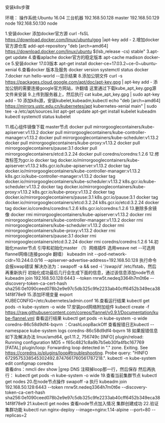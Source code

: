 ﻿安装k8s步骤

环境：
操作系统:Ubuntu 16.04
三台机器
192.168.50.128 master
192.168.50.129 node
192.168.50.130 node


1.安装docker
添加docker官方源
curl -fsSL https://download.docker.com/linux/ubuntu/gpg |apt-key add -
2.增加docker官方源仓库
  add-apt-repository "deb [arch=amd64] https://download.docker.com/linux/ubuntu $(lsb_release -cs) stable"
3.apt-get update
4.查看aplache docker官方的稳定版本
  apt-cache madison docker-ce
5.安装docker 17.03版本
  apt-get install docker-ce=17.03.2~ce-0~ubuntu-xenial
6.查看docker 版本及服务
  docker version
  systemctl   status docker
7.docker run hello-world --显示结果
8.添加公钥文件
  curl -s https://packages.cloud.google.com/apt/doc/apt-key.gpg | apt-key add -
  添加公钥的需要连接google官方网站，许翻墙
  这里通过下载kube_apt_key.gpg源文件来安装
9.上传到服务器上，然后执行
  cat kube_apt_key.gpg | sudo apt-key add -
10 添加k8s源，安装kubelet,kubeadm,kubectl
 echo "deb [arch=amd64] https://mirrors.ustc.edu.cn/kubernetes/apt kubernetes-xenial main" | sudo tee -a /etc/apt/sources.list
 apt-get update
 apt-get install  kubelet kubeadm kubectl 
systemctl status kubelet

11.核心组件镜像下载
master节点
docker pull mirrorgooglecontainers/kube-apiserver:v1.13.2
docker pull mirrorgooglecontainers/kube-controller-manager:v1.13.2
docker pull mirrorgooglecontainers/kube-scheduler:v1.13.2
docker pull mirrorgooglecontainers/kube-proxy:v1.13.2
docker pull mirrorgooglecontainers/pause:3.1
docker pull mirrorgooglecontainers/etcd:3.2.24
docker pull coredns/coredns:1.2.6
12.修改标签为gcr.io
docker tag docker.io/mirrorgooglecontainers/kube-apiserver:v1.13.2 k8s.gcr.io/kube-apiserver:v1.13.2
docker tag docker.io/mirrorgooglecontainers/kube-controller-manager:v1.13.2 k8s.gcr.io/kube-controller-manager:v1.13.2
docker tag docker.io/mirrorgooglecontainers/kube-scheduler:v1.13.2 k8s.gcr.io/kube-scheduler:v1.13.2
docker tag docker.io/mirrorgooglecontainers/kube-proxy:v1.13.2 k8s.gcr.io/kube-proxy:v1.13.2
docker tag docker.io/mirrorgooglecontainers/pause:3.1  k8s.gcr.io/pause:3.1
docker tag docker.io/mirrorgooglecontainers/etcd:3.2.24  k8s.gcr.io/etcd:3.2.24
docker tag docker.io/coredns/coredns:1.2.6  k8s.gcr.io/coredns:1.2.6
13.删除多余镜像
docker rmi mirrorgooglecontainers/kube-apiserver:v1.13.2
docker rmi mirrorgooglecontainers/kube-controller-manager:v1.13.2
docker rmi mirrorgooglecontainers/kube-scheduler:v1.13.2
docker rmi mirrorgooglecontainers/kube-proxy:v1.13.2
docker rmi mirrorgooglecontainers/pause:3.1
docker rmi mirrorgooglecontainers/etcd:3.2.24
docker rmi coredns/coredns:1.2.6
14.初始化master节点
  引导和初始化master
（1）网络插件 选用weave net --可选用flannel网络(连接google 翻墙）
  kubeadm init --pod-network-cidr=10.244.0.0/16 --apiserver-advertise-address=192.168.50.128
  执行命令会报swap错误
  解决办法为：swapoff -a && sed -i '/swap/d' /etc/fstab，然后再重新执行
  初始化成功最后几行会生成下面的信息，通过该信息添加node节点
  kubeadm join 192.168.50.128:6443 --token rnrw5t.nedeq3364h7m0t6e --discovery-token-ca-cert-hash sha256:0e1090ceed078b2e9e97c5db325c9fe2233ab40cff6452b349eca3814f8f78e9
15.添加环境变量
export KUBECONFIG=/etc/kubernetes/admin.conf
16.查看运行结果
kubectl get pods -n kube-system -o wide
17.安装pod网络附加组件
  kubectl create -f https://raw.githubusercontent.com/coreos/flannel/v0.9.1/Documentation/kube-flannel.yml
  查看运行结果
  kubectl get pods -n kube-system -o wide
  coredns-86c58d9df4-bqvrn ：CrashLoopBackOff
  查看报错日志kubectl --namespace kube-system logs coredns-86c58d9df4-bqvrn
18 如果报错信息如下及解决办法
linux/amd64, go1.11.2, 756749c
 [INFO] plugin/reload: Running configuration MD5 = f65c4821c8a9b7b5eb30fa4fbc167769
 [FATAL] plugin/loop: Forwarding loop detected in "." zone. Exiting. See https://coredns.io/plugins/loop#troubleshooting. Probe query: "HINFO 6729575338545302492.8747661760561787218.".
kubectl -n kube-system edit configmap coredns	
查看dns：nmcli dev show |grep DNS
注释掉loop那一行，然后保存
然后再执行：
kubectl get pods -n kube-system -o wide
19.查看当前集群节点
kubectl get nodes
20.在node节点操作
 swapoff -a
 执行
 kubeadm join 192.168.50.128:6443 --token rnrw5t.nedeq3364h7m0t6e --discovery-token-ca-cert-hash sha256:0e1090ceed078b2e9e97c5db325c9fe2233ab40cff6452b349eca3814f8f78e9
21.kubectl get nodes
 查看node节点加入情况
 集群创建成功
22.验证集群功能
 kubectl run nginx-deploy --image=nginx:1.14-alpine --port=80 --replicas=2


